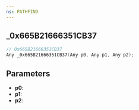 ```yaml
---
ns: PATHFIND
---
```

## _0x665B21666351CB37

```c
// 0x665B21666351CB37
Any _0x665B21666351CB37(Any p0, Any p1, Any p2);
```

## Parameters
* **p0**:
* **p1**:
* **p2**:
